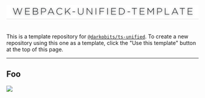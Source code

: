 <a href="#top" id="top">
  <img src="./.github/webpack-unified-template-2.png" style="max-width: 100%;">
  <br><br>
</a>

This is a template repository for [`@darkobits/ts-unified`](https://github.com/darkobits/ts-unified). To create a new repository using this one as a template, click the "Use this template" button at the top of this page.

<hr />

## Foo

<a href="#top">
  <img src="https://user-images.githubusercontent.com/441546/69777002-41ac7380-1153-11ea-85a4-88184f8c9975.png" style="max-width: 100%;">
</a>
